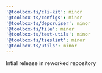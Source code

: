 ```yaml
---
'@toolbox-ts/cli-kit': minor
'@toolbox-ts/configs': minor
'@toolbox-ts/depcruiser': minor
'@toolbox-ts/file': minor
'@toolbox-ts/test-utils': minor
'@toolbox-ts/tseslint': minor
'@toolbox-ts/utils': minor
---
```


Intial release in reworked repository
